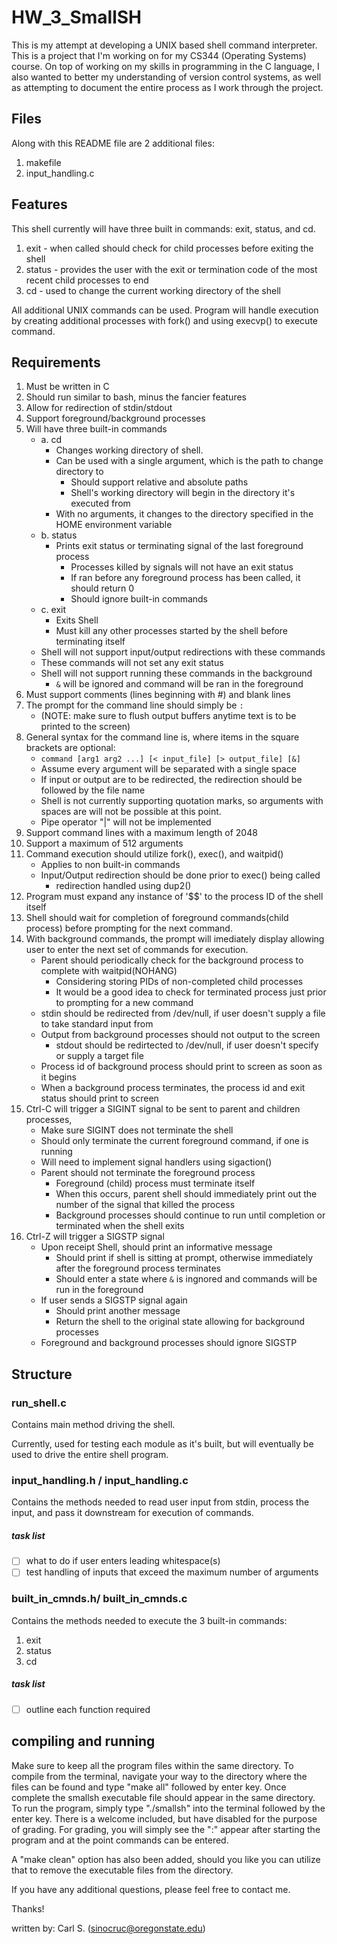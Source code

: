 # HW_3_SmallSH
This is my attempt at developing a UNIX based shell command interpreter. This is a project that I'm working on for my CS344 (Operating Systems) course. On top of working on my skills in programming in the C language, I also wanted to better my understanding of version control systems, as well as attempting to document the entire process as I work through the project. 

## Files
Along with this README file are 2 additional files:
1.  makefile
2.  input_handling.c

## Features
This shell currently will have three built in commands: exit, status, and cd.
1. exit - when called should check for child processes before exiting the shell
2. status - provides the user with the exit or termination code of the most recent child processes to end
3. cd - used to change the current working directory of the shell

All additional UNIX commands can be used. Program will handle execution by creating additional processes
with fork() and using execvp() to execute command.

## Requirements
1. Must be written in C
2. Should run similar to bash, minus the fancier features
3. Allow for redirection of stdin/stdout
4. Support foreground/background processes
5. Will have three built-in commands
   - a. cd 
        - Changes working directory of shell.
        - Can be used with a single argument, which is the path to change directory to 
          - Should support relative and absolute paths
          - Shell's working directory will begin in the directory it's executed from 
        - With no arguments, it changes to the directory specified in the HOME environment variable
   - b. status
        - Prints exit status or terminating signal of the last foreground process
          - Processes killed by signals will not have an exit status
          - If ran before any foreground process has been called, it should return 0
          - Should ignore built-in commands
   - c. exit
        - Exits Shell
        - Must kill any other processes started by the shell before terminating itself
   - Shell will not support input/output redirections with these commands
   - These commands will not set any exit status
   - Shell will not support running these commands in the background
     - `&` will be ignored and command will be ran in the foreground
6. Must support comments (lines beginning with #) and blank lines
7. The prompt for the command line should simply be `: `
   - (NOTE: make sure to flush output buffers anytime text is to be printed to the screen)
8. General syntax for the command line is, where items in the square brackets are optional: 
   - `command [arg1 arg2 ...] [< input_file] [> output_file] [&]`
   - Assume every argument will be separated with a single space
   - If input or output are to be redirected, the redirection should be followed by the file name
   - Shell is not currently supporting quotation marks, so arguments with spaces are will not be 
     possible at this point.
   - Pipe operator "|" will not be implemented
9. Support command lines with a maximum length of 2048
10. Support a maximum of 512 arguments
11. Command execution should utilize fork(), exec(), and waitpid()
    - Applies to non built-in commands
    - Input/Output redirection should be done prior to exec() being called
      - redirection handled using dup2()
12. Program must expand any instance of '$$' to the process ID of the shell itself
13. Shell should wait for completion of foreground commands(child process) before prompting for the next command. 
14. With background commands, the prompt will imediately display allowing user to enter the next set of commands for execution.
    - Parent should periodically check for the background process to complete with waitpid(NOHANG)
      - Considering storing PIDs of non-completed child processes
      - It would be a good idea to check for terminated process just prior to prompting for a new command
    - stdin should be redirected from /dev/null, if user doesn't supply a file to take standard input from
    - Output from background processes should not output to the screen
      - stdout should be redirtected to /dev/null, if user doesn't specify or supply a target file
    - Process id of background process should print to screen as soon as it begins
    - When a background process terminates, the process id and exit status should print to screen
15. Ctrl-C will trigger a SIGINT signal to be sent to parent and children processes, 
    - Make sure SIGINT does not terminate the shell
    - Should only terminate the current foreground command, if one is running
    - Will need to implement signal handlers using sigaction()
    - Parent should not terminate the foreground process
      - Foreground (child) process must terminate itself
      - When this occurs, parent shell should immediately print out the number of the signal that killed the process
      - Background processes should continue to run until completion or terminated when the shell exits
16. Ctrl-Z will trigger a SIGSTP signal  
    - Upon receipt Shell, should print an informative message
      - Should print if shell is sitting at prompt, otherwise immediately after the foreground process terminates
      - Should enter a state where `&` is ingnored and commands will be run in the foreground
    - If user sends a SIGSTP signal again
      - Should print another message
      - Return the shell to the original state allowing for background processes
    - Foreground and background processes should ignore SIGSTP

## Structure
### run_shell.c
Contains main method driving the shell.

Currently, used for testing each module as it's built, but will eventually be used to drive the entire shell program.

### input_handling.h / input_handling.c
Contains the methods needed to read user input from stdin, process the input, and pass it downstream for 
execution of commands. 
##### task list
- [ ] what to do if user enters leading whitespace(s)
- [ ] test handling of inputs that exceed the maximum number of arguments

### built_in_cmnds.h/ built_in_cmnds.c
Contains the methods needed to execute the 3 built-in commands:
1. exit
2. status
3. cd
##### task list
- [ ] outline each function required

## compiling and running
Make sure to keep all the program files within the same directory. To compile from the terminal, 
navigate your way to the directory where the files can be found and type "make all" followed by
enter key. Once complete the smallsh executable file should appear in the same directory. To run the 
program, simply type "./smallsh" into the terminal followed by the enter key. There is a welcome 
included, but have disabled for the purpose of grading. For grading, you will simply see the ":" 
appear after starting the program and at the point commands can be entered.

A "make clean" option has also been added, should you like you can utilize that to remove the executable
files from the directory. 

If you have any additional questions, please feel free to contact me.

Thanks!

written by: Carl S. (sinocruc@oregonstate.edu)
